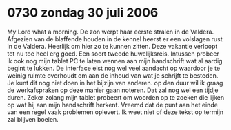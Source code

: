 # 0730 zondag 30 juli 2006
My Lord what a morning. De zon werpt haar eerste stralen in de Valdera.  Afgezien van de blaffende houden in de kennel heerst er een volslagen rust in de Valdera.  Heerlijk om hier zo te kunnen zitten.  Deze vakantie verloopt tot nu toe heel erg goed. Een soort tweede huwelijksreis. Intussen probeer ik ook nog mijn tablet PC  te laten wennen aan mijn handschrift wat al aardig begint te lukken. De interface eist nog wel veel aandacht op waardoor je te weinig ruimte overhoudt om aan de inhoud van wat je schrijft te besteden. Je kunt dit nog niet doen in het bijzijn van anderen. op den duur wil ik graag de werkafspraken op deze manier gaan noteren.  Dat zal nog wel een tijdje duren. Zeker zolang mijn tablet probeert om woorden op te zoeken die lijken op wat hij aan mijn handschrift herkent. Vreemd dat de punt aan het einde van een regel vaak problemen oplevert. Ik weet niet of deze tekst op termijn zal blijven boeien.